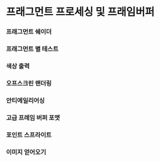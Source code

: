 # 프래그먼트 프로세싱 및 프래임버퍼

### 프래그먼트 쉐이더



### 프래그먼트 별 테스트



### 색상 출력



### 오프스크린 랜더링





### 안티에일리어싱



### 고급 프레임 버퍼 포맷



### 포인트 스프라이트



### 이미지 얻어오기



